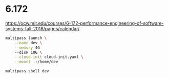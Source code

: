 # 6.172

https://ocw.mit.edu/courses/6-172-performance-engineering-of-software-systems-fall-2018/pages/calendar/

```bash
multipass launch \
    --name dev \
    --memory 4G 
    --disk 10G \
    --cloud-init cloud-init.yaml \
    --mount .:/home/dev

multipass shell dev
```